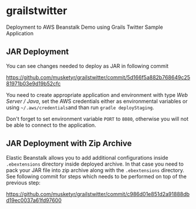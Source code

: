 # grailstwitter
Deployment to AWS Beanstalk Demo using Grails Twitter Sample Application


## JAR Deployment
You can see changes needed to deploy as JAR in following commit

https://github.com/musketyr/grailstwitter/commit/5d166f5a882b768649c2581971b03e9d19b52cfc

You need to create appropriate application and environment with type _Web Server / Java_, set the AWS credentials either as environmental
variables or using `~/.aws/credentials`and than run `gradle deployStaging`.

Don't forget to set environment variable `PORT` to `8080`, otherwise you will not be able to connect to the application.

## JAR Deployment with Zip Archive
Elastic Beanstalk allows you to add additional configurations inside `.ebextensions` directory inside deployed archive. In that case you
need to pack your JAR file into zip archive along with the `.ebextensions` directory. See following commit for steps which needs to be
performed on top of the previous step:

https://github.com/musketyr/grailstwitter/commit/c986d01e851d2a91888dbd19ec0037a61fd97600
